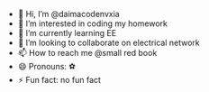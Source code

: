 - 👋 Hi, I’m @daimacodenvxia
- 👀 I’m interested in coding my homework
- 🌱 I’m currently learning EE 
- 💞️ I’m looking to collaborate on electrical network
- 📫 How to reach me @small red book 
- 😄 Pronouns: ⚽
- ⚡ Fun fact: no fun fact

<!---
daimacodenvxia/daimacodenvxia is a ✨ special ✨ repository because its `README.md` (this file) appears on your GitHub profile.
You can click the Preview link to take a look at your changes.
--->
